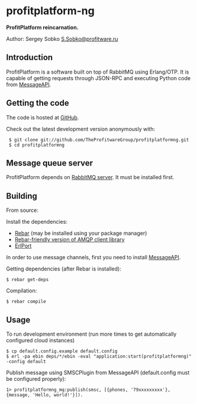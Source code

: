 profitplatform-ng
=============

**ProfitPlatform reincarnation.**

Author: Sergey Sobko <S.Sobko@profitware.ru>

## Introduction

ProfitPlatform is a software built on top of RabbitMQ using Erlang/OTP. It is capable of getting requests through 
JSON-RPC and executing Python code from [MessageAPI](https://github.com/TheProfitwareGroup/messageapi/).

## Getting the code

The code is hosted at [GitHub](https://github.com/TheProfitwareGroup/profitplatformng/).

Check out the latest development version anonymously with:

```
 $ git clone git://github.com/TheProfitwareGroup/profitplatformng.git
 $ cd profitplatformng
```

## Message queue server

ProfitPlatform depends on [RabbitMQ server](http://www.rabbitmq.com/download.html). It must be installed first.

## Building

From source:

Install the dependencies:

- [Rebar](https://github.com/basho/rebar/) (may be installed using your package manager)
- [Rebar-friendly version of AMQP client library](https://github.com/jbrisbin/amqp_client/)
- [ErlPort](https://github.com/hdima/erlport/)

In order to use message channels, first you need to 
install [MessageAPI](https://github.com/TheProfitwareGroup/messageapi/).

Getting dependencies (after Rebar is installed):

    $ rebar get-deps

Compilation:

    $ rebar compile

## Usage

To run development environment (run more times to get automatically configured cloud instances) 
```
$ cp default.config.example default.config
$ erl -pa ebin deps/*/ebin -eval "application:start(profitplatformng)" -config default
```

Publish message using SMSCPlugin from MessageAPI (default.config must be configured properly):

    1> profitplatformng_mq:publish(smsc, [{phones, '79xxxxxxxxx'}, {message, 'Hello, world!'}]).

